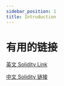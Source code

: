 ```yaml
---
sidebar_position: 1
title: Intruduction
---
```


# 有用的链接

[英文 Solidity Link](https://docs.soliditylang.org/en/latest/)

[中文 Solidity 链接](https://solidity-cn.readthedocs.io/zh/develop/)
